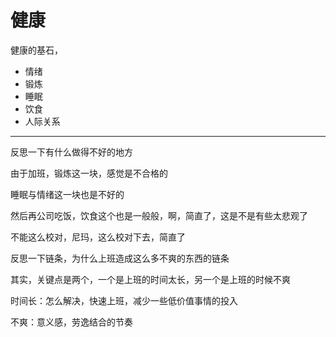 # 健康 

健康的基石，

-  情绪
-  锻炼
-  睡眠
-  饮食
-  人际关系


---



反思一下有什么做得不好的地方

由于加班，锻炼这一块，感觉是不合格的

睡眠与情绪这一块也是不好的

然后再公司吃饭，饮食这个也是一般般，啊，简直了，这是不是有些太悲观了

不能这么校对，尼玛，这么校对下去，简直了

反思一下链条，为什么上班造成这么多不爽的东西的链条

其实，关键点是两个，一个是上班的时间太长，另一个是上班的时候不爽

时间长：怎么解决，快速上班，减少一些低价值事情的投入

不爽：意义感，劳逸结合的节奏
